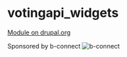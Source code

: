 # votingapi_widgets

[Module on drupal.org](https://www.drupal.org/project/votingapi_widgets)

Sponsored by b-connect
![b-connect](https://b-connect.de/sites/all/themes/bctheme/logo.png)
